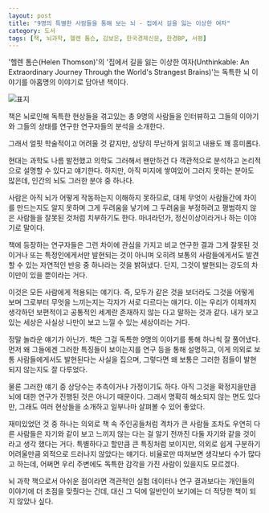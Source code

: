 ```yaml
---
layout: post
title: "9명의 특별한 사람들을 통해 보는 뇌 - 집에서 길을 잃는 이상한 여자"
category: 도서
tags: [책, 뇌과학, 헬렌 톰슨, 김보은, 한국경제신문, 한경BP, 서평]
---
```


'헬렌 톰슨(Helen Thomson)'의
'집에서 길을 잃는 이상한 여자(Unthinkable: An Extraordinary Journey Through the World's Strangest Brains)'는
독특한 뇌 이야기를 아홉명의 이야기로 담아낸 책이다.

![표지](https://lh3.googleusercontent.com/I81SMom6WL9A0ccgd7E69_rnYIxEL6tr1oMgjf7gx1Mln1FARebhQo42tuVtyDZfZTYwILl0zNM-aQ=s480)

책은 뇌로인해 독특한 현상들을 겪고있는 총 9명의 사람들을 인터뷰하고
그들의 이야기와 그들의 상태를 연구한 연구자들의 분석을 소개한다.

그래서 얼핏 학술적이고 어려울 것 같지만,
상당히 무난하게 읽히고 내용도 꽤 흥미롭다.

현대는 과학도 나름 발전했고 의학도 그러해서
왠만하건 다 객관적으로 분석하고 논리적으로 설명할 수 있다고 얘기한다.
하지만, 아직 미지에 쌓여있어 그러지 못하는 분야도 많은데,
인간의 뇌도 그러한 분야 중 하나다.

사람은 아직 뇌가 어떻게 작동하는지 이해하지 못하므로,
대체 무엇이 사람들간에 차이를 만드는지도 알지 못하며
그게 두려움을 낳기에 그 두려움을 부정하려고
평범하지 않은 사람들을 잘못된 것처럼 치부하기도 한다.
마녀라던가, 정신이상이라거나 하는 이야기로 말이다.

책에 등장하는 연구자들은 그런 차이에 관심을 가지고 비교 연구한 결과
그게 잘못된 것이거나 또는 특정인에게서만 발현되는 것이 아니며
오히려 보통의 사람들에게서도 발견할 수 있는 자연적인 반응 중 하나라는 것을 밝혀냈다.
단지, 그것이 발현되는 강도의 차이만이 있을 뿐이라는 거다.

이것은 모든 사람에게 적용되는 얘기다.
즉, 모두가 같은 것을 보더라도
그것을 어떻게 보며 그로부터 무엇을 느끼는지는 각자가 서로 다르다는 얘기다.
이는 우리가 이제까지 생각하던 보편적이고 공통적인 세계란 존재하지 않는 다고 말하는 것과 같다.
내가 보고있는 세상은 사실상 나만이 보고 느낄 수 있는 세상이라는 거다.

정말 놀라운 얘기가 아닌가.
책은 그걸 독특한 9명의 이야기를 통해 하나씩 잘 풀어냈다.
먼저 왜 그들에겐 그러한 특징들이 보이는지를 연구 등을 통해 설명하고,
이게 의외로 보통 사람들에게서도 발현된다는 사실을 집으며,
그렇다면 왜 보통은 그러한 점들이 발현되지 않는지도 잘 다루었다.

물론 그러한 얘기 중 상당수는 추측이거나 가정이기도 하다.
아직 그것을 확정지을만큼 뇌에 대한 연구가 진행된 것은 아니기 때문이다.
그래서 명확히 해소되지 않는 면도 있다만,
그래도 여러 현상들을 소개하고 일부나마 살펴볼 수 있어 좋았다.

재미있었던 것 중 하나는 의외로 책 속 주인공들처럼 격차가 큰 사람들 조차도
우연히 다른 사람들은 자기와 같이 보고 느끼지 않는 다는 걸 알기 전까진
다둘 자기와 같을 것이라고 생각 했다는 거다.
특별하다고 할만큼 큰 특징처럼 보이지만,
의외로 쉽게 구분하기 어려울만큼 외적으로 드러나지 않았다는 얘기다.
비율로만 따져보면 생각보다 수가 많다고 하는데,
어쩌면 우리 주변에도 독특한 감각을 가진 사람이 있을지도 모르겠다.

뇌 과학 책으로서 아쉬운 점이라면
객관적인 실험 데이터나 연구 결과보다는 개인들의 이야기에 더 초점을 맞췄다는 건데,
대신 그 덕에 일반인이 보기에는 더 적당한 책이 되지 않았나 싶다.
